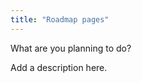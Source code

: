 ```yaml
---
title: "Roadmap pages"
---
```


<p class="lead">What are you planning to do?</p>

Add a description here.